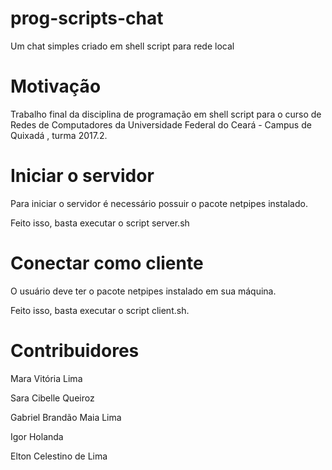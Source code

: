 # prog-scripts-chat
Um chat simples criado em shell script para rede local

# Motivação
Trabalho final da disciplina de programação em shell script para o curso de Redes de Computadores da Universidade Federal do Ceará - Campus de Quixadá , turma 2017.2.

# Iniciar o servidor

Para iniciar o servidor é necessário possuir o pacote netpipes instalado.

Feito isso, basta executar o script server.sh

# Conectar como cliente

O usuário deve ter o pacote netpipes instalado em sua máquina.

Feito isso, basta executar o script client.sh.

# Contribuidores

Mara Vitória Lima

Sara Cibelle Queiroz

Gabriel Brandão Maia Lima

Igor Holanda 

Elton Celestino de Lima


